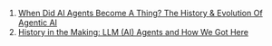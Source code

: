 1. [When Did AI Agents Become A Thing? The History & Evolution Of Agentic AI](https://www.mindset.ai/blogs/how-have-ai-agents-evolved-over-time)
2. [History in the Making: LLM (AI) Agents and How We Got Here](https://ai.gopubby.com/history-in-the-making-llm-ai-agents-and-how-we-got-here-361138829641)
